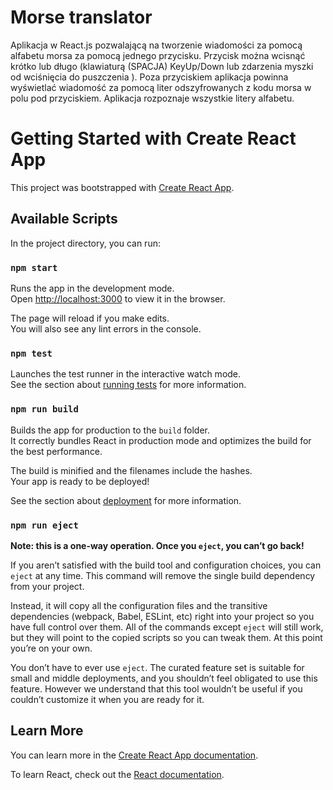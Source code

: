 # Morse translator

Aplikacja w React.js pozwalającą na tworzenie wiadomości za pomocą alfabetu morsa za pomocą jednego przycisku. Przycisk można
wcisnąć krótko lub długo (klawiaturą (SPACJA) KeyUp/Down lub zdarzenia myszki od wciśnięcia do puszczenia ). Poza przyciskiem
aplikacja powinna wyświetlać wiadomość za pomocą liter odszyfrowanych z kodu morsa w polu pod przyciskiem. Aplikacja
rozpoznaje wszystkie litery alfabetu.

# Getting Started with Create React App

This project was bootstrapped with [Create React App](https://github.com/facebook/create-react-app).

## Available Scripts

In the project directory, you can run:

### `npm start`

Runs the app in the development mode.\
Open [http://localhost:3000](http://localhost:3000) to view it in the browser.

The page will reload if you make edits.\
You will also see any lint errors in the console.

### `npm test`

Launches the test runner in the interactive watch mode.\
See the section about [running tests](https://facebook.github.io/create-react-app/docs/running-tests) for more information.

### `npm run build`

Builds the app for production to the `build` folder.\
It correctly bundles React in production mode and optimizes the build for the best performance.

The build is minified and the filenames include the hashes.\
Your app is ready to be deployed!

See the section about [deployment](https://facebook.github.io/create-react-app/docs/deployment) for more information.

### `npm run eject`

**Note: this is a one-way operation. Once you `eject`, you can’t go back!**

If you aren’t satisfied with the build tool and configuration choices, you can `eject` at any time. This command will remove
the single build dependency from your project.

Instead, it will copy all the configuration files and the transitive dependencies (webpack, Babel, ESLint, etc) right into
your project so you have full control over them. All of the commands except `eject` will still work, but they will point to
the copied scripts so you can tweak them. At this point you’re on your own.

You don’t have to ever use `eject`. The curated feature set is suitable for small and middle deployments, and you shouldn’t
feel obligated to use this feature. However we understand that this tool wouldn’t be useful if you couldn’t customize it when
you are ready for it.

## Learn More

You can learn more in the [Create React App documentation](https://facebook.github.io/create-react-app/docs/getting-started).

To learn React, check out the [React documentation](https://reactjs.org/).
